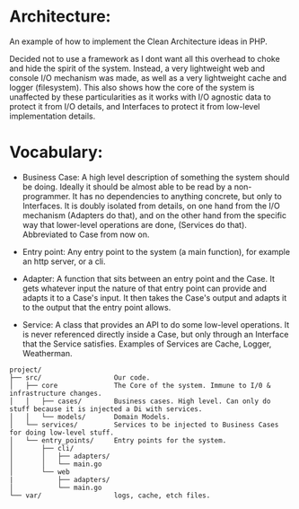 # Architecture:
An example of how to implement the Clean Architecture ideas in PHP.

Decided not to use a framework as I dont want all this overhead to choke and hide the spirit of the system.
Instead, a very lightweight web and console I/O mechanism was made, as well as a very lightweight cache and logger (filesystem).
This also shows how the core of the system is unaffected by these particularities as it works with I/O agnostic data to protect
it from I/O details, and Interfaces to protect it from low-level implementation details.

# Vocabulary:
- Business Case: A high level description of something the system should be doing.
    Ideally it should be almost able to be read by a non-programmer.
    It has no dependencies to anything concrete, but only to Interfaces. It is doubly isolated from details, on one hand from the I/O mechanism 
    (Adapters do that), and on the other hand from the specific way that lower-level operations are done, 
    (Services do that). Abbreviated to Case from now on.
    
- Entry point: Any entry point to the system (a main function), for example an http server, or a cli.
   
- Adapter: A function that sits between an entry point and the Case. It gets whatever input the nature of that
    entry point can provide and adapts it to a Case's input. It then takes the Case's output and adapts it
    to the output that the entry point allows.
    
- Service: A class that provides an API to do some low-level operations. It is never referenced directly inside a Case,
    but only through an Interface that the Service satisfies. Examples of Services are Cache, Logger, Weatherman.

```
project/              
├── src/                  Our code.
│   ├── core              The Core of the system. Immune to I/0 & infrastructure changes.
│   │   ├── cases/        Business cases. High level. Can only do stuff because it is injected a Di with services.
│   │   └── models/       Domain Models.
│   └── services/         Services to be injected to Business Cases for doing low-level stuff.
│   └── entry_points/     Entry points for the system.
│       ├── cli/            
│       │   ├── adapters/   
│       │   └── main.go     
│       └── web
|           ├── adapters/          
│           └── main.go    
└── var/                  logs, cache, etch files.
```
